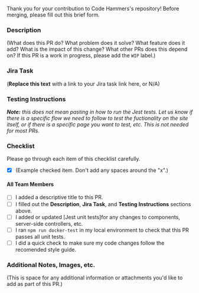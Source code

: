 Thank you for your contribution to Code Hammers's repository! Before merging, please fill out this brief form.

### Description

(What does this PR do? What problem does it solve? What feature does it add? What is the impact of this change? What other PRs does this depend on? If this PR is a work in progress, please add the `WIP` label.)

### Jira Task

(**Replace this text** with a link to your Jira task link here, or N/A)

### Testing Instructions

_**Note:** this does not mean pasting in how to run the Jest tests. Let us know if there is a specific flow we need to follow to test the fuctionality on the site itself, or if there is a specific page you want to test, etc. This is not needed for most PRs._

### Checklist

Please go through each item of this checklist carefully.

- [x] (Example checked item. Don't add any spaces around the "x".)

#### All Team Members

- [ ] I added a descriptive title to this PR.
- [ ] I filled out the **Description**, **Jira Task**, and **Testing Instructions** sections above.
- [ ] I added or updated [Jest unit tests]for any changes to components, server-side controllers, etc.
- [ ] I ran `npm run docker-test` in my local environment to check that this PR passes all unit tests.
- [ ] I did a quick check to make sure my code changes follow the recomended style guide.

### Additional Notes, Images, etc.

(This is space for any additional information or attachments you'd like to add as part of this PR.)

